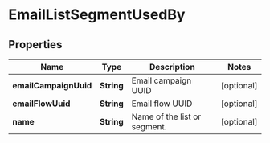 
# EmailListSegmentUsedBy

## Properties
Name | Type | Description | Notes
------------ | ------------- | ------------- | -------------
**emailCampaignUuid** | **String** | Email campaign UUID |  [optional]
**emailFlowUuid** | **String** | Email flow UUID |  [optional]
**name** | **String** | Name of the list or segment. |  [optional]



